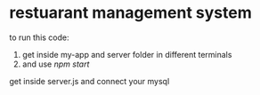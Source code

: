 # restuarant management system

to run this code:

1. get inside my-app and server folder in different terminals
2. and use *npm start*


get inside server.js and connect your mysql
